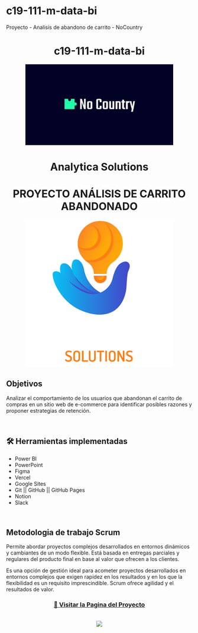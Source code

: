 # c19-111-m-data-bi
Proyecto - Analisis de abandono de carrito - NoCountry
<h1 align="center"> c19-111-m-data-bi </h1>

<p align="center" >
     <img width="400" heigth="200" src="img/NoCountry.png">
</p>
<h1 align="center"> Analytica Solutions </h1> 
 <h1 align="center"> PROYECTO ANÁLISIS DE CARRITO ABANDONADO </h1>
 </h1>
<p align="center" >
     <img width="400" heigth="200" src="img/Logo grande.png">
</p>
 <h2>Objetivos</h2>
Analizar el comportamiento de los usuarios que
abandonan el carrito de compras en un sitio web de e-commerce para identificar
posibles razones y proponer estrategias de retención.
</p>

<br />

## 🛠️ Herramientas implementadas 
  - Power BI
  - PowerPoint
  - Figma 
  - Vercel
  - Google Sites
  - Git || GitHub || GitHub Pages
  - Notion
  - Slack

<br>
<h2>Metodologia de trabajo Scrum</h2>
<p>Permite abordar proyectos complejos desarrollados en entornos dinámicos y cambiantes de un modo flexible. Está basada en entregas parciales y regulares del producto final en base al valor que ofrecen a los clientes.

Es una opción de gestión ideal para acometer proyectos desarrollados en entornos complejos que exigen rapidez en los resultados y en los que la flexibilidad es un requisito imprescindible. Scrum ofrece agilidad y el resultados de valor.</p>

<div align="center">
  <h3>
    <a href="" >
      🔗 Visitar la Pagina del Proyecto
    </a>
</div>
<br />
<div align="center">
    <a href="https://skillicons.dev">
      <img src="https://skillicons.dev/icons?i=git,github,figma" />
    </a>
</div>
<br />

<br />
